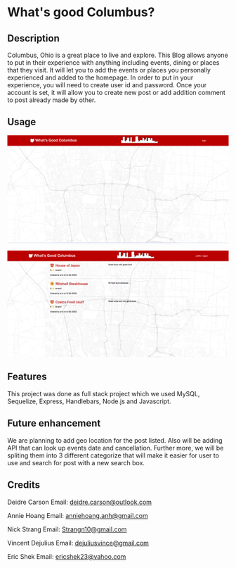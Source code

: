 # What's good Columbus?

## Description

Columbus, Ohio is a great place to live and explore.  This Blog allows anyone to put in their experience with anything including events, dining or places that they visit.  It will let you to add the events or places you personally experienced and added to the homepage.  In order to put in your experience, you will need to create user id and password.  Once your account is set, it will allow you to create new post or add addition comment to post already made by other.  



## Usage


   ![homePage](./imagines/Screenshot_homepage.png)




   ![reviewPage](./imagines/Screenshot_review_page.png)



## Features


This project was done as full stack project which we used MySQL, Sequelize, Express, Handlebars, Node.js and Javascript.  


## Future enhancement

We are planning to add geo location for the post listed.  Also will be adding API that can look up events date and cancellation.  Further more, we will be spliting them into 3 different categorize that will make it easier for user to use and search for post with a new search box.  

## Credits

Deidre Carson
Email: deidre.carson@outlook.com

Annie Hoang
Email: anniehoang.anh@gmail.com

Nick Strang
Email: Strangn10@gmail.com

Vincent Dejulius
Email: dejuliusvince@gmail.com

Eric Shek
Email: ericshek23@yahoo.com
